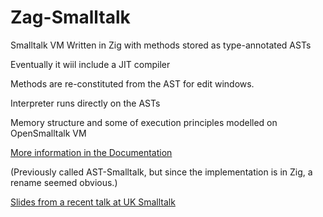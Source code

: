 # Zag-Smalltalk
Smalltalk VM Written in Zig with methods stored as type-annotated ASTs

Eventually it wiil include a JIT compiler

Methods are re-constituted from the AST for edit windows.

Interpreter runs directly on the ASTs

Memory structure and some of execution principles modelled on OpenSmalltalk VM

[More information in the Documentation](Documentation/Abstract.md)

(Previously called AST-Smalltalk, but since the implementation is in Zig, a rename seemed obvious.)

[Slides from a recent talk at UK Smalltalk](https://sarg.torontomu.ca/dmason/UKSt2022-11-30.pdf)
